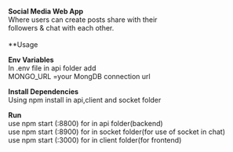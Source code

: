 **Social Media Web App** 
<br>
Where users can create posts share with their<br>
followers & chat with each other.
<br>
<br>
**Usage
<br>

**Env Variables**
<br>
In .env file in api folder add 
<br>
MONGO_URL =your MongDB connection url
<br>

**Install Dependencies <br>**
Using npm install in api,client and socket folder<br>

 **Run<br>**
 use npm start (:8800) for in api folder(backend)<br>
 use npm start (:8900) for  in socket folder(for use of socket in chat)<br>
 use npm start (:3000) for  in client folder(for frontend) <br>












